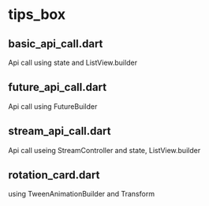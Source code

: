 # tips_box

## basic_api_call.dart

Api call using state and ListView.builder

## future_api_call.dart

Api call using FutureBuilder

## stream_api_call.dart

Api call useing StreamController and state, ListView.builder

## rotation_card.dart

using TweenAnimationBuilder and Transform
